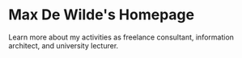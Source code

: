# Max De Wilde's Homepage

Learn more about my activities as freelance consultant, information architect, and university lecturer.
